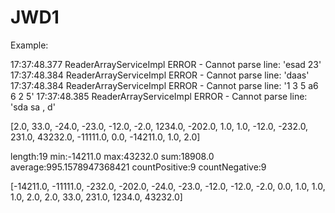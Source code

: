 # JWD1
Example:

17:37:48.377 ReaderArrayServiceImpl ERROR  - Cannot parse line: 'esad 23'
17:37:48.384 ReaderArrayServiceImpl ERROR  - Cannot parse line: 'daas'
17:37:48.384 ReaderArrayServiceImpl ERROR  - Cannot parse line: '1 3 5 a6 6 2 5'
17:37:48.385 ReaderArrayServiceImpl ERROR  - Cannot parse line: 'sda sa , d'

[2.0, 33.0, -24.0, -23.0, -12.0, -2.0, 1234.0, -202.0, 1.0, 1.0, -12.0, -232.0, 231.0, 43232.0, -11111.0, 0.0, -14211.0, 1.0, 2.0]

length:19
min:-14211.0
max:43232.0
sum:18908.0
average:995.1578947368421
countPositive:9
countNegative:9

[-14211.0, -11111.0, -232.0, -202.0, -24.0, -23.0, -12.0, -12.0, -2.0, 0.0, 1.0, 1.0, 1.0, 2.0, 2.0, 33.0, 231.0, 1234.0, 43232.0]
